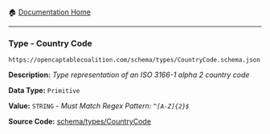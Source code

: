 :house: [Documentation Home](/README.md)

---

### Type - Country Code

`https://opencaptablecoalition.com/schema/types/CountryCode.schema.json`

**Description:** _Type representation of an ISO 3166-1 alpha 2 country code_

**Data Type:** `Primitive`

**Value:** `STRING` - _Must Match Regex Pattern: `^[A-Z]{2}$`_

**Source Code:** [schema/types/CountryCode](/schema/types/CountryCode.schema.json)

